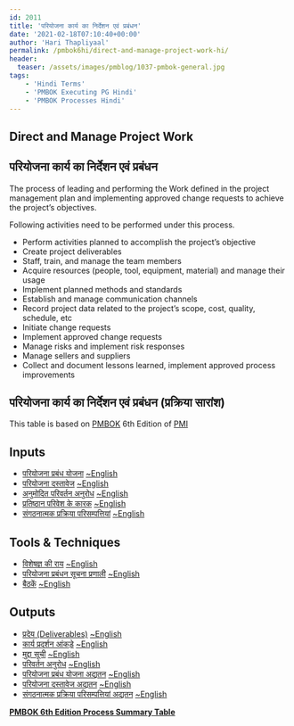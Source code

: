 ```yaml
---
id: 2011   
title: 'परियोजना कार्य का निर्देशन एवं प्रबंधन'
date: '2021-02-18T07:10:40+00:00'
author: 'Hari Thapliyaal'
permalink: /pmbok6hi/direct-and-manage-project-work-hi/
header:
  teaser: /assets/images/pmblog/1037-pmbok-general.jpg
tags:
    - 'Hindi Terms'
    - 'PMBOK Executing PG Hindi'
    - 'PMBOK Processes Hindi'
---
```


## Direct and Manage Project Work

## परियोजना कार्य का निर्देशन एवं प्रबंधन

The process of leading and performing the Work defined in the project management plan and implementing approved change requests to achieve the project’s objectives.

Following activities need to be performed under this process.

- Perform activities planned to accomplish the project’s objective
- Create project deliverables
- Staff, train, and manage the team members
- Acquire resources (people, tool, equipment, material) and manage their usage
- Implement planned methods and standards
- Establish and manage communication channels
- Record project data related to the project’s scope, cost, quality, schedule, etc
- Initiate change requests
- Implement approved change requests
- Manage risks and implement risk responses
- Manage sellers and suppliers
- Collect and document lessons learned, implement approved process improvements

## परियोजना कार्य का निर्देशन एवं प्रबंधन (प्रक्रिया सारांश)

This table is based on [PMBOK](https://www.pmi.org/pmbok-guide-standards) 6th Edition of [PMI](https://www.pmi.org/)

## Inputs

- [परियोजना प्रबंध योजना](/pmbok6hi/project-management-plan-hi) [~English](/pmbok6/Project-Management-Plan)
- [परियोजना दस्तावेज](/pmbok6hi/project-documents-hi) [~English](/pmbok6/Project-Documents)
- [अनुमोदित परिवर्तन अनुरोध](/pmbok6hi/approved-change-requests-hi) [~English](/pmbok6/Approved-Change-Requests)
- [प्रतिष्ठान परिवेश के कारक](/pmbok6hi/enterprise-environmental-factors-hi) [~English](/pmbok6/Enterprise-Environmental-Factors)
- [संगठनात्मक प्रक्रिया परिसम्पत्तियां](/pmbok6hi/organizational-process-assets-hi) [~English](/pmbok6/Organizational-Process-Assets)

## Tools &amp; Techniques

- [विशेषज्ञ की राय](/pmbok6hi/expert-judgement-hi) [~English](/pmbok6/Expert-Judgement)
- [परियोजना प्रबंधन सूचना प्रणाली](/pmbok6hi/project-management-information-system-hi) [~English](/pmbok6/Project-Management-Information-System)
- [बैठकें](/pmbok6hi/meetings-hi) [~English](/pmbok6/Meetings)

## Outputs

- [प्रदेय (Deliverables)](/pmbok6hi/deliverables-hi) [~English](/pmbok6/Deliverables)
- [कार्य प्रदर्शन आंकड़े](/pmbok6hi/work-performance-data-hi) [~English](/pmbok6/Work-Performance-Data)
- [मुद्दा सूची](/pmbok6hi/issue-log-hi) [~English](/pmbok6/Issue-Log)
- [परिवर्तन अनुरोध](/pmbok6hi/change-requests-hi) [~English](/pmbok6/Change-Requests)
- [परियोजना प्रबंध योजना अद्यतन](/pmbok6hi/project-management-plan-updates-hi) [~English](/pmbok6/Project-Management-Plan-Updates)
- [परियोजना दस्तावेज अद्यतन](/pmbok6hi/project-documents-updates-hi) [~English](/pmbok6/Project-Documents-Updates)
- [संगठनात्मक प्रक्रिया परिसम्पत्तियां अद्यतन](/pmbok6hi/organizational-process-assets-updates-hi) [~English](/pmbok6/Organizational-Process-Assets-Updates)

**[PMBOK 6th Edition Process Summary Table](process-groups-and-processes-in-pmbok6/)**